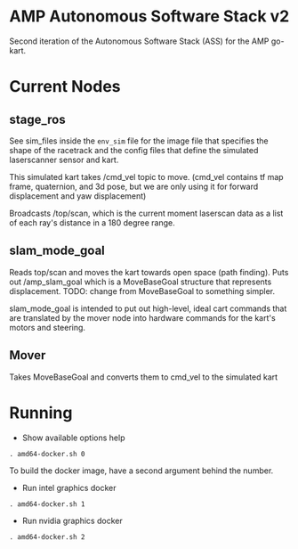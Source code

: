 # AMP Autonomous Software Stack v2

Second iteration of the Autonomous Software Stack (ASS) for the AMP go-kart.

# Current Nodes
## stage_ros
See sim\_files inside the `env_sim` file for the image file that specifies the shape of the racetrack and the config files that define the simulated laserscanner sensor and kart.

This simulated kart takes /cmd\_vel topic to move. (cmd\_vel contains tf map frame, quaternion, and 3d pose, but we are only using it for forward displacement and yaw displacement)   

Broadcasts /top/scan, which is the current moment laserscan data as a list of each ray's distance in a 180 degree range. 

## slam_mode_goal
Reads top/scan and moves the kart towards open space (path finding). Puts out /amp\_slam\_goal which is a MoveBaseGoal structure that represents displacement. TODO: change from MoveBaseGoal to something simpler.

slam\_mode\_goal is intended to put out high-level, ideal cart commands that are translated by the mover node into hardware commands for the kart's motors and steering.

## Mover
Takes MoveBaseGoal and converts them to cmd_vel to the simulated kart

# Running 
* Show available options help
```
. amd64-docker.sh 0
```

To build the docker image, have a second argument behind the number.
* Run intel graphics docker
```
. amd64-docker.sh 1
```
* Run nvidia graphics docker
```
. amd64-docker.sh 2
```
